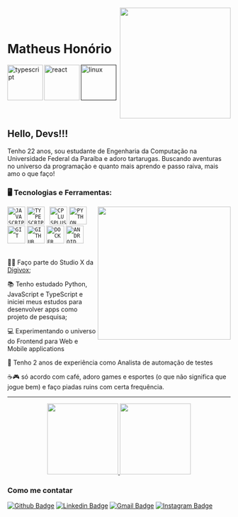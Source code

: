 <img align="right" width="250px" style="margin-top:-20px" src="https://i.ibb.co/XtSP8gq/1683638366681-removebg.png">

</br>

<div dsplay="inline-block">
 
 <h1 align="left">Matheus Honório</h1>
 <a href="https://github.com/mthonorio/CinemaSauro-backend">
    <img align="left" width="80px" src="https://cdn.jsdelivr.net/gh/devicons/devicon/icons/typescript/typescript-original.svg" alt="typescript" style="vertical-align:top;">
  </a> 
  <a href="https://github.com/mthonorio/Big-Game-Survey">
    <img align="left" width="80px" src="https://cdn.jsdelivr.net/gh/devicons/devicon/icons/react/react-original.svg" alt="react" style="vertical-align:top;">
  </a>
  <a href="">
    <img width="80px" src="https://cdn.jsdelivr.net/gh/devicons/devicon/icons/linux/linux-original.svg" alt="linux" style="vertical-align:top;">
  </a>
</div>

</br>
</br>

## Hello, Devs!!!

Tenho 22 anos, sou estudante de Engenharia da Computação na Universidade Federal da Paraíba e adoro tartarugas. Buscando aventuras no universo da programação e quanto mais aprendo e passo raiva, mais amo o que faço!

### 🖥️ Tecnologias e Ferramentas: 
<img width="300px" align="right" src="https://i.ibb.co/JFNBnBW/1683638366654-1.png">
<code><img width="40px" src="https://cdn.jsdelivr.net/gh/devicons/devicon/icons/javascript/javascript-original.svg" title = "JAVASCRIPT"/></code>
<code><img width="40px" src="https://cdn.jsdelivr.net/gh/devicons/devicon/icons/typescript/typescript-original.svg" title="TYPESCRIPT"/> </code>
<code><img width="40px" src="https://cdn.jsdelivr.net/gh/devicons/devicon/icons/cplusplus/cplusplus-original.svg" title = "CPLUSPLUS"/></code>
<code><img width="40px" src="https://cdn.jsdelivr.net/gh/devicons/devicon/icons/python/python-original.svg" title = "PYTHON"/></code>
<code><img width="40px" src="https://cdn.jsdelivr.net/gh/devicons/devicon/icons/git/git-original.svg" title = "GIT"/></code>
<code><img width="40px" src="https://cdn.jsdelivr.net/gh/devicons/devicon/icons/github/github-original.svg" title = "GITHUB"/></code>
<code><img width="40px" src="https://cdn.jsdelivr.net/gh/devicons/devicon/icons/docker/docker-original.svg" title = "DOCKER"/></code>
<code><img width="40px" src="https://cdn.jsdelivr.net/gh/devicons/devicon/icons/android/android-original.svg" title = "ANDROID"/></code>

</br>
</br>
<div display="inline-block">
 <p align="left">👨‍💻 Faço parte do Studio X da <a href="https://www.digivox.com.br/">Digivox</a>;</p>
 <p align="left">📚 Tenho estudado Python, JavaScript e TypeScript e iniciei meus estudos para desenvolver apps como projeto de pesquisa;</p>
 <p align="left">💻 Experimentando o universo do Frontend para Web e Mobile applications</p>
 <p align="left">🤖 Tenho 2 anos de experiência como Analista de automação de testes</p> 
 <p align="left">☕🎮 só acordo com café, adoro games e esportes (o que não significa que jogue bem) e faço piadas ruins com certa frequência.</p>
</div>

---

<p align="center">
<a href="https://github.com/mthonorio">
  <img height="160em" src="https://github-readme-stats.vercel.app/api?username=mthonorio&theme=dracula&show_icons=true&include_all_commits=true&count_private=true" />
  <img height="160em" src="https://github-readme-stats.vercel.app/api/top-langs/?username=mthonorio&theme=dracula&layout=compact&langs_count=6" />
</a>
</p>

### Como me contatar

[![Github Badge](https://img.shields.io/badge/-Github-000?style=flat-square&logo=Github&logoColor=white&link=https://github.com/mthonorio)](https://github.com/mthonorio)
[![Linkedin Badge](https://img.shields.io/badge/-LinkedIn-blue?style=flat-square&logo=Linkedin&logoColor=white&link=https://https://www.linkedin.com/in/matheushonorio/?locale=en_US)](https://www.linkedin.com/in/matheushonorio/?locale=en_US)
[![Gmail Badge](https://img.shields.io/badge/-Gmail-c14438?style=flat-square&logo=Gmail&logoColor=white&link=mailto:mathevs.honorio@gmail.com)](mailto:mathevs.honorio@gmail.com)
[![Instagram Badge](https://img.shields.io/badge/-Instagram-C13584?style=flat-square&labelColor=C13584&logo=instagram&logoColor=white&link=https://www.instagram.com/mthonorio/)](https://www.instagram.com/mt.honorio/)
